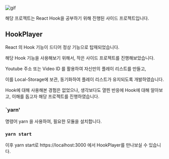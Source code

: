 ![gif](https://user-images.githubusercontent.com/19645646/52931678-8f0fdf00-3390-11e9-826e-fa540ae2e67f.gif)

해당 프로젝트는 React Hook을 공부하기 위해 진행된 사이드 프로젝트입니다.

## HookPlayer

React 의 Hook 기능이 드디어 정상 기능으로 탑재되었습니다.

해당 Hook 기능을 사용해보기 위해서, 작은 사이드 프로젝트를 진행해보았습니다.

Youtube 주소 또는 Video ID 를 활용하여 자신만의 플레이 리스트를 만들고, 

이를 Local-Storage에 보관, 동기화하여 플레이 리스트가 유지되도록 개발하였습니다.

Hook에 대해 사용해본 경험은 없었으나, 생각보다도 열띈 반응에 Hook에 대해 알아보고, 이해를 돕고자 해당 프로젝트를 진행하였습니다.


### `yarn'

명령어 yarn 을 사용하여, 필요한 모듈을 설치합니다.

### `yarn start`

이후 yarn start로 https://localhost:3000 에서 HookPlayer를 만나보실 수 있습니다.
